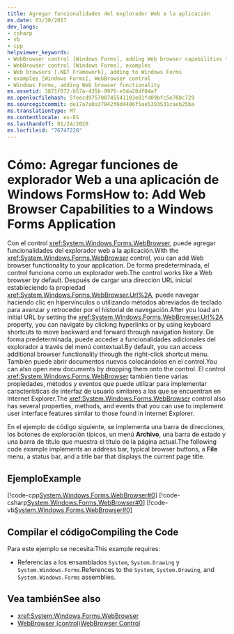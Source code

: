 ```yaml
---
title: Agregar funcionalidades del explorador Web a la aplicación
ms.date: 03/30/2017
dev_langs:
- csharp
- vb
- cpp
helpviewer_keywords:
- WebBrowser control [Windows Forms], adding Web browser capabilities to your application
- WebBrowser control [Windows Forms], examples
- Web browsers [.NET Framework], adding to Windows Forms
- examples [Windows Forms], WebBrowser control
- Windows Forms, adding Web browser functionality
ms.assetid: 3871f072-b57a-435b-9976-e5da28df04a7
ms.openlocfilehash: 5feecd975700745541103e81fd09bfc5e788c729
ms.sourcegitcommit: de17a7a0a37042f0d4406f5ae5393531caeb25ba
ms.translationtype: MT
ms.contentlocale: es-ES
ms.lasthandoff: 01/24/2020
ms.locfileid: "76747228"
---
```

# <a name="how-to-add-web-browser-capabilities-to-a-windows-forms-application"></a><span data-ttu-id="0b1ac-102">Cómo: Agregar funciones de explorador Web a una aplicación de Windows Forms</span><span class="sxs-lookup"><span data-stu-id="0b1ac-102">How to: Add Web Browser Capabilities to a Windows Forms Application</span></span>
<span data-ttu-id="0b1ac-103">Con el control <xref:System.Windows.Forms.WebBrowser>, puede agregar funcionalidades del explorador web a la aplicación.</span><span class="sxs-lookup"><span data-stu-id="0b1ac-103">With the <xref:System.Windows.Forms.WebBrowser> control, you can add Web browser functionality to your application.</span></span> <span data-ttu-id="0b1ac-104">De forma predeterminada, el control funciona como un explorador web.</span><span class="sxs-lookup"><span data-stu-id="0b1ac-104">The control works like a Web browser by default.</span></span> <span data-ttu-id="0b1ac-105">Después de cargar una dirección URL inicial estableciendo la propiedad <xref:System.Windows.Forms.WebBrowser.Url%2A>, puede navegar haciendo clic en hipervínculos o utilizando métodos abreviados de teclado para avanzar y retroceder por el historial de navegación.</span><span class="sxs-lookup"><span data-stu-id="0b1ac-105">After you load an initial URL by setting the <xref:System.Windows.Forms.WebBrowser.Url%2A> property, you can navigate by clicking hyperlinks or by using keyboard shortcuts to move backward and forward through navigation history.</span></span> <span data-ttu-id="0b1ac-106">De forma predeterminada, puede acceder a funcionalidades adicionales del explorador a través del menú contextual.</span><span class="sxs-lookup"><span data-stu-id="0b1ac-106">By default, you can access additional browser functionality through the right-click shortcut menu.</span></span> <span data-ttu-id="0b1ac-107">También puede abrir documentos nuevos colocándolos en el control.</span><span class="sxs-lookup"><span data-stu-id="0b1ac-107">You can also open new documents by dropping them onto the control.</span></span> <span data-ttu-id="0b1ac-108">El control <xref:System.Windows.Forms.WebBrowser> también tiene varias propiedades, métodos y eventos que puede utilizar para implementar características de interfaz de usuario similares a las que se encuentran en Internet Explorer.</span><span class="sxs-lookup"><span data-stu-id="0b1ac-108">The <xref:System.Windows.Forms.WebBrowser> control also has several properties, methods, and events that you can use to implement user interface features similar to those found in Internet Explorer.</span></span>  
  
 <span data-ttu-id="0b1ac-109">En el ejemplo de código siguiente, se implementa una barra de direcciones, los botones de exploración típicos, un menú **Archivo**, una barra de estado y una barra de título que muestra el título de la página actual.</span><span class="sxs-lookup"><span data-stu-id="0b1ac-109">The following code example implements an address bar, typical browser buttons, a **File** menu, a status bar, and a title bar that displays the current page title.</span></span>  
  
## <a name="example"></a><span data-ttu-id="0b1ac-110">Ejemplo</span><span class="sxs-lookup"><span data-stu-id="0b1ac-110">Example</span></span>  
 [!code-cpp[System.Windows.Forms.WebBrowser#0](~/samples/snippets/cpp/VS_Snippets_Winforms/System.Windows.Forms.WebBrowser/CPP/form1.cpp#0)]
 [!code-csharp[System.Windows.Forms.WebBrowser#0](~/samples/snippets/csharp/VS_Snippets_Winforms/System.Windows.Forms.WebBrowser/CS/form1.cs#0)]
 [!code-vb[System.Windows.Forms.WebBrowser#0](~/samples/snippets/visualbasic/VS_Snippets_Winforms/System.Windows.Forms.WebBrowser/VB/form1.vb#0)]  
  
## <a name="compiling-the-code"></a><span data-ttu-id="0b1ac-111">Compilar el código</span><span class="sxs-lookup"><span data-stu-id="0b1ac-111">Compiling the Code</span></span>  
 <span data-ttu-id="0b1ac-112">Para este ejemplo se necesita:</span><span class="sxs-lookup"><span data-stu-id="0b1ac-112">This example requires:</span></span>  
  
- <span data-ttu-id="0b1ac-113">Referencias a los ensamblados `System`, `System.Drawing` y `System.Windows.Forms`.</span><span class="sxs-lookup"><span data-stu-id="0b1ac-113">References to the `System`, `System.Drawing`, and `System.Windows.Forms` assemblies.</span></span>  
  
## <a name="see-also"></a><span data-ttu-id="0b1ac-114">Vea también</span><span class="sxs-lookup"><span data-stu-id="0b1ac-114">See also</span></span>

- <xref:System.Windows.Forms.WebBrowser>
- [<span data-ttu-id="0b1ac-115">WebBrowser (control)</span><span class="sxs-lookup"><span data-stu-id="0b1ac-115">WebBrowser Control</span></span>](webbrowser-control-windows-forms.md)

